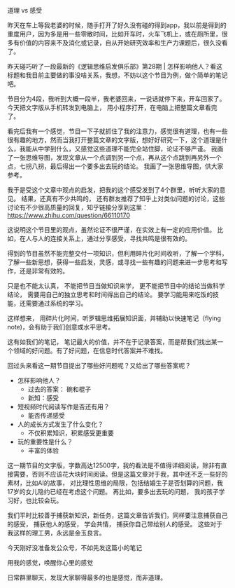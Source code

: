 道理 vs 感受

昨天在车上等我老婆的时候，随手打开了好久没有碰的得到app，我以前是得到的重度用户，因为多是用一些零散时间，比如开车时，火车飞机上，或在厕所里，很多有价值的内容来不及消化或记录，自从开始研究效率和生产力课题后，很久没看了。 

昨天碰巧听了一段最新的《逻辑思维启发俱乐部》第28期 | 怎样影响他人？看这标题和我目前主要做的事没啥关系，我想，不妨以这个节目为例，做个简单的笔记吧。 

节目分为4段，我听到大概一段半，我老婆回来，一说话就停下来，开车回家了。 今天把文字版从手机转发到电脑上， 用小程序打开，在电脑上把整篇文章看完了。 

看完后我有一个感觉，节目一下子就抓住了我的注意力，感觉很有道理，也有一些很有趣的地方，然而当我打开整篇文章的文字版，想好好研究一下，这个道理是什么，我能从中学到什么，又感觉这些道理不能完全站住脚，论证不够严谨。 我画了一张思维导图，发现文章从一个点调到另一个点，再从这个点跳到再另外一个点，七拐八拐，最后得出一个要多出去玩的结论。 我画了一张思维导图，供大家参考。

我于是受这个文章中观点的启发，把我的这个感受发到了4个群里，听听大家的意见。 结果，还真有不少共鸣的， 还有群友推荐了知乎上对类似问题的讨论，这些讨论有不少很高质量的回复，知乎链接分享到这里：https://www.zhihu.com/question/66110170 

这说明这个节目里的观点，虽然论证不很严谨，在实效上有一定的应用价值。 比如，在人与人的连接关系上，通过分享感受，寻找共鸣是很有效的。

得到的节目虽然不能完整交付一项知识，但利用碎片化时间收听，了解一个学科，了解一些新思想，获得一些启发，灵感，或寻找一些有趣的问题来进一步思考和写作，还是非常有效的。

只是也不能太认真， 不能把节目当做知识来学， 更不能把节目中的结论当做科学结论， 需要用自己的独立思考和时间得出自己的结论。 要学习能用来吃饭的技能，还需要通过系统的学习。 

这样想来， 用碎片化时间，听罗辑思维拓展知识面，并辅助以快速笔记（flying note)，会有助于我们创意或水平思考。 

这有如我们的笔记， 笔记最大的价值，并不在于记录答案，而是帮我们找出某一个领域的好问题。有了好问题，在信息时代答案并不难找。 

回过头来看这一期节目提出了哪些好问题呢？又给出了哪些答案呢？

- 怎样影响他人？ 
  - 过去的答案： 碗和棍子
  - 新知：感受
- 短视频时代阅读写作是否还有用？
  - 能否传递感受
- 人的成长方式发生了什么变化？
  - 不仅积累知识，积累感受更重要
- 玩的重要性是什么？
  - 丰富的体验



这一期节目的文字版，字数高达12500字，我的看法是不值得详细阅读，除非有直接需要，否则不应该花大块时间阅读。但是这篇文章对于我，其中还不乏一些好的素材，比如AI的故事， 对比理性思维的局限，包括结婚生子是否划算的问题，我17岁的女儿隐约已经在考虑这个问题。 再比如，要多出去玩的问题， 我的孩子学习好，也比较会玩。 

我们平时比较善于捕获新知识，新任务，这篇文章告诉我们，同样要注意捕获自己的感受， 捕获他人的感受， 学会共情， 捕获你自己带给别人的感受。 这些对于我这样的理工男，永远是金玉良言。 





今天刚好没准备发公众号，不如先发这篇小的笔记



用我的感觉，唤醒你心里的感觉

日常群里聊天，发现大家聊得最多的也是感觉，而非道理。
